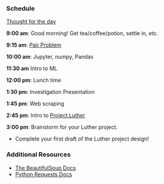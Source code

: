 ### Schedule

[Thought for the day](http://alisoncossette.github.io)

**9:00 am**: Good morning! Get tea/coffee/potion, settle in, etc.

**9:15 am**: [Pair Problem](pair.md)

**10:00 am**: Jupyter, numpy, Pandas

**11:30 am** Intro to ML

**12:00 pm**: Lunch time

**1:30 pm**: Investigation Presentation

**1:45 pm**: Web scraping

**2:45 pm**: Intro to [Project Luther](../../../projects/02-luther/)

**3:00 pm**: Brainstorm for your Luther project.

 * Complete your first draft of the Luther project design!



### Additional Resources
 * [The BeautifulSoup Docs](https://www.crummy.com/software/BeautifulSoup/)
 * [Python Requests Docs](http://docs.python-requests.org/en/master/)
